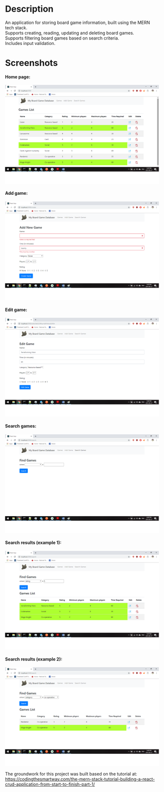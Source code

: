 # Description

An application for storing board game information, built using the MERN tech stack.  
Supports creating, reading, updating and deleting board games.  
Supports filtering board games based on search criteria.  
Includes input validation.  

# Screenshots

#### Home page: 

![Home page](/screenshots/gameslist.png?raw=true)

#### Add game:  

![Add game](/screenshots/addgamevalidation.png?raw=true)

#### Edit game:  

![Edit game](/screenshots/editgame.png?raw=true)

#### Search games: 
 
![Search games](/screenshots/filtergameshome.png?raw=true)

#### Search results (example 1):  

![Search results (example 1)](/screenshots/filtergames1.png?raw=true)

#### Search results (example 2):  

![Search results (example 2)](/screenshots/filtergames2.png?raw=true)
  
  
The groundwork for this project was built based on the tutorial at: 
https://codingthesmartway.com/the-mern-stack-tutorial-building-a-react-crud-application-from-start-to-finish-part-1/
